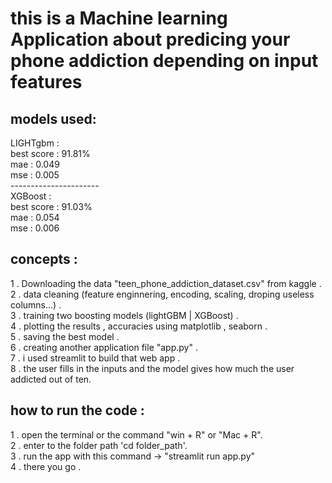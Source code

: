 <h1 style='color='red''>this is a Machine learning Application about predicing your phone addiction depending on input features</h1>

<h2>models used:</h2>
<p>
  LIGHTgbm : <br>
  best score : 91.81%<br>
  mae : 0.049<br>
  mse : 0.005<br>
----------------------<br>
  XGBoost : <br>
  best score : 91.03%<br>
  mae : 0.054<br>
  mse : 0.006<br>
</p>

<h2>concepts :</h2>
<p>
  1 . Downloading the data "teen_phone_addiction_dataset.csv" from kaggle . <br>
  2 . data cleaning (feature enginnering, encoding, scaling, droping useless columns...) .<br>
  3 . training two boosting models (lightGBM | XGBoost) . <br>
  4 . plotting the results , accuracies using matplotlib , seaborn .<br>
  5 . saving the best model .<br>
  6 . creating another application file "app.py" .<br>
  7 . i used streamlit to build that web app . <br>
  8 . the user fills in the inputs and the model gives how much the user addicted out of ten.<br>
</p>
<h2>how to run the code :</h2>

<p>
  1 . open the terminal or the command "win + R" or "Mac + R".<br>
  2 . enter to the folder path 'cd folder_path'.<br>
  3 . run the app with this command -> "streamlit run app.py"<br>
  4 . there you go .
</p>
